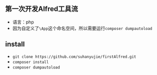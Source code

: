 ## 第一次开发Alfred工具流
* 语言：php
* 因为自定义了`\App`这个命名空间，所以需要运行`composer dumpautoload`


## install
* `git clone https://github.com/suhanyujie/firstAlfred.git`
* `composer install`
* `composer dumpautoload`
